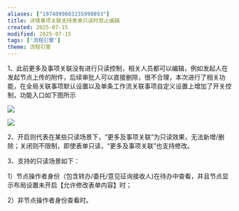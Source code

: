 ```yaml
---
aliases: ["1974099603235990893"]
title: 详情事项关联支持表单只读时禁止编辑
created: 2025-07-15
modified: 2025-07-15
tags: ['流程引擎']
theme: 流程引擎
---
```


1、此前更多及事项关联没有进行只读控制，相关人员都可以编辑，例如发起人在发起节点上传的附件，后续审批人可以直接删除，很不合理，本次进行了相关功能，在全局关联事项默认设置以及单条工作流关联事项自定义设置上增加了开关控制，功能入口如下图所示

![](6cd90cac417945852ec05dbbdb8ccaf9.jpg)

![](ed8195435de08b9423dd6560ae809315.jpg)

2、开启则代表在某些只读场景下，“更多及事项关联”为只读效果，无法新增/删除；关闭则不限制，即使表单只读，“更多及事项关联”也支持修改。

3、支持的只读场景如下：

1）节点操作者身份（包含转办/委托/意见征询接收人)在待办中查看，并且节点显示布局设置未开启【允许修改表单内容】时；

2）非节点操作者身份查看时。